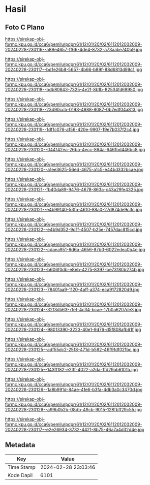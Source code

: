 # Hasil

## Foto C Plano

https://sirekap-obj-formc.kpu.go.id/cca6/pemilu/pdpr/61/12/01/20/02/6112012002009-20240228-230116--a89e4657-ff66-4de4-8732-a73aabe740b9.jpg

https://sirekap-obj-formc.kpu.go.id/cca6/pemilu/pdpr/61/12/01/20/02/6112012002009-20240228-230117--bd1e26b8-5657-4b66-b89f-88d6813d99c1.jpg

https://sirekap-obj-formc.kpu.go.id/cca6/pemilu/pdpr/61/12/01/20/02/6112012002009-20240228-230118--bdb80643-7325-4e2f-8b1b-82534fd68950.jpg

https://sirekap-obj-formc.kpu.go.id/cca6/pemilu/pdpr/61/12/01/20/02/6112012002009-20240228-230118--23d90ccb-0193-4988-8087-0b7edf04a813.jpg

https://sirekap-obj-formc.kpu.go.id/cca6/pemilu/pdpr/61/12/01/20/02/6112012002009-20240228-230119--1df1c076-a156-420e-9907-19e7b037f2c4.jpg

https://sirekap-obj-formc.kpu.go.id/cca6/pemilu/pdpr/61/12/01/20/02/6112012002009-20240228-230120--044142ea-26ba-4ecc-864a-646fbd446bc8.jpg

https://sirekap-obj-formc.kpu.go.id/cca6/pemilu/pdpr/61/12/01/20/02/6112012002009-20240228-230120--a1ee3625-56ed-4675-a1c5-e44bd332bcae.jpg

https://sirekap-obj-formc.kpu.go.id/cca6/pemilu/pdpr/61/12/01/20/02/6112012002009-20240228-230121--fb40da89-9476-4678-863a-c43a29fe4325.jpg

https://sirekap-obj-formc.kpu.go.id/cca6/pemilu/pdpr/61/12/01/20/02/6112012002009-20240228-230121--e4b99140-53fa-4610-88a0-27d874de9c3c.jpg

https://sirekap-obj-formc.kpu.go.id/cca6/pemilu/pdpr/61/12/01/20/02/6112012002009-20240228-230122--e4b9d352-9d1f-4507-b25e-7457dac815cd.jpg

https://sirekap-obj-formc.kpu.go.id/cca6/pemilu/pdpr/61/12/01/20/02/6112012002009-20240228-230122--cdaea951-6d6a-4656-87b0-6022edea0b4e.jpg

https://sirekap-obj-formc.kpu.go.id/cca6/pemilu/pdpr/61/12/01/20/02/6112012002009-20240228-230123--b606f0db-e8eb-4275-8397-be73180b274b.jpg

https://sirekap-obj-formc.kpu.go.id/cca6/pemilu/pdpr/61/12/01/20/02/6112012002009-20240228-230123--78401aa9-1120-4aff-a374-eca9172820d9.jpg

https://sirekap-obj-formc.kpu.go.id/cca6/pemilu/pdpr/61/12/01/20/02/6112012002009-20240228-230124--32f3db63-7fef-4c34-bcae-17b0a6207de3.jpg

https://sirekap-obj-formc.kpu.go.id/cca6/pemilu/pdpr/61/12/01/20/02/6112012002009-20240228-230124--98013390-3223-40e1-9d76-d5f808afb61f.jpg

https://sirekap-obj-formc.kpu.go.id/cca6/pemilu/pdpr/61/12/01/20/02/6112012002009-20240228-230125--adf55dc2-25f8-471d-b562-46f9fdf021bc.jpg

https://sirekap-obj-formc.kpu.go.id/cca6/pemilu/pdpr/61/12/01/20/02/6112012002009-20240228-230125--143ff182-e23f-4022-a2da-1fd29ab6101b.jpg

https://sirekap-obj-formc.kpu.go.id/cca6/pemilu/pdpr/61/12/01/20/02/6112012002009-20240228-230126--1a8b991d-84ae-4fe6-b3fa-4db3a0c3470d.jpg

https://sirekap-obj-formc.kpu.go.id/cca6/pemilu/pdpr/61/12/01/20/02/6112012002009-20240228-230126--a99b0b2b-08db-49cb-9015-128fbff29c55.jpg

https://sirekap-obj-formc.kpu.go.id/cca6/pemilu/pdpr/61/12/01/20/02/6112012002009-20240228-230117--e2e26934-3732-4421-8b75-46a7a4d32d4e.jpg


## Metadata

| Key        | Value               |
| ---------- | ------------------- |
| Time Stamp | 2024-02-28 23:03:46 |
| Kode Dapil | 6101                |



